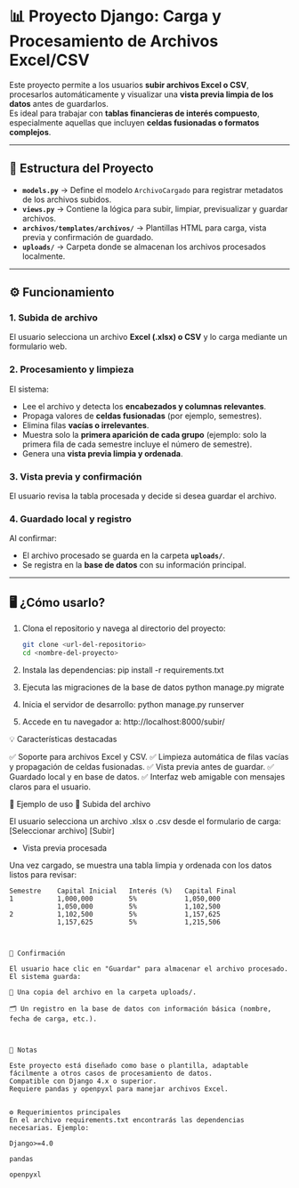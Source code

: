 # 📊 Proyecto Django: Carga y Procesamiento de Archivos Excel/CSV

Este proyecto permite a los usuarios **subir archivos Excel o CSV**, procesarlos automáticamente y visualizar una **vista previa limpia de los datos** antes de guardarlos.  
Es ideal para trabajar con **tablas financieras de interés compuesto**, especialmente aquellas que incluyen **celdas fusionadas o formatos complejos**.

---

## 🚀 Estructura del Proyecto

- **`models.py`** → Define el modelo `ArchivoCargado` para registrar metadatos de los archivos subidos.  
- **`views.py`** → Contiene la lógica para subir, limpiar, previsualizar y guardar archivos.  
- **`archivos/templates/archivos/`** → Plantillas HTML para carga, vista previa y confirmación de guardado.  
- **`uploads/`** → Carpeta donde se almacenan los archivos procesados localmente.  

---

## ⚙️ Funcionamiento

### 1. Subida de archivo
El usuario selecciona un archivo **Excel (.xlsx) o CSV** y lo carga mediante un formulario web.

### 2. Procesamiento y limpieza
El sistema:
- Lee el archivo y detecta los **encabezados y columnas relevantes**.  
- Propaga valores de **celdas fusionadas** (por ejemplo, semestres).  
- Elimina filas **vacías o irrelevantes**.  
- Muestra solo la **primera aparición de cada grupo** (ejemplo: solo la primera fila de cada semestre incluye el número de semestre).  
- Genera una **vista previa limpia y ordenada**.  

### 3. Vista previa y confirmación
El usuario revisa la tabla procesada y decide si desea guardar el archivo.

### 4. Guardado local y registro
Al confirmar:
- El archivo procesado se guarda en la carpeta **`uploads/`**.  
- Se registra en la **base de datos** con su información principal.  

---

## 🖥️ ¿Cómo usarlo?

1. Clona el repositorio y navega al directorio del proyecto:  
   ```bash
   git clone <url-del-repositorio>
   cd <nombre-del-proyecto>

2. Instala las dependencias:
   	pip install -r requirements.txt
   
3. Ejecuta las migraciones de la base de datos
	python manage.py migrate

3. Inicia el servidor de desarrollo:
	python manage.py runserver

4. Accede en tu navegador a:
	http://localhost:8000/subir/




💡 Características destacadas

✅ Soporte para archivos Excel y CSV.
✅ Limpieza automática de filas vacías y propagación de celdas fusionadas.
✅ Vista previa antes de guardar.
✅ Guardado local y en base de datos.
✅ Interfaz web amigable con mensajes claros para el usuario.


📂 Ejemplo de uso
🔹 Subida del archivo

El usuario selecciona un archivo .xlsx o .csv desde el formulario de carga:
[Seleccionar archivo]  [Subir]



- Vista previa procesada  

Una vez cargado, se muestra una tabla limpia y ordenada con los datos listos para revisar:

```text
Semestre    Capital Inicial   Interés (%)   Capital Final
1           1,000,000         5%            1,050,000
            1,050,000         5%            1,102,500
2           1,102,500         5%            1,157,625
            1,157,625         5%            1,215,506



🔹 Confirmación

El usuario hace clic en "Guardar" para almacenar el archivo procesado.
El sistema guarda:

📁 Una copia del archivo en la carpeta uploads/.

🗂️ Un registro en la base de datos con información básica (nombre, fecha de carga, etc.).



📌 Notas

Este proyecto está diseñado como base o plantilla, adaptable fácilmente a otros casos de procesamiento de datos.
Compatible con Django 4.x o superior.
Requiere pandas y openpyxl para manejar archivos Excel.


⚙️ Requerimientos principales
En el archivo requirements.txt encontrarás las dependencias necesarias. Ejemplo:

Django>=4.0 

pandas

openpyxl
